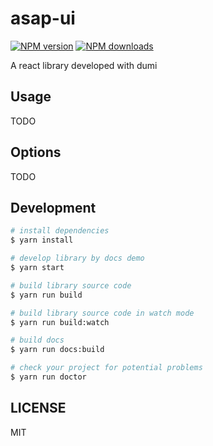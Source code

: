 # asap-ui

[![NPM version](https://img.shields.io/npm/v/asap-ui.svg?style=flat)](https://npmjs.org/package/asap-ui)
[![NPM downloads](http://img.shields.io/npm/dm/asap-ui.svg?style=flat)](https://npmjs.org/package/asap-ui)

A react library developed with dumi

## Usage

TODO

## Options

TODO

## Development

```bash
# install dependencies
$ yarn install

# develop library by docs demo
$ yarn start

# build library source code
$ yarn run build

# build library source code in watch mode
$ yarn run build:watch

# build docs
$ yarn run docs:build

# check your project for potential problems
$ yarn run doctor
```

## LICENSE

MIT
